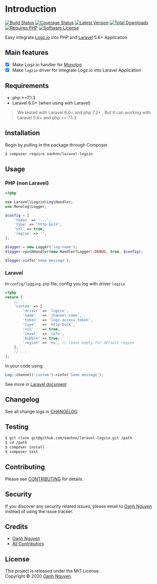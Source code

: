 # Introduction

[![Build Status](https://github.com/oanhnn/laravel-logzio/workflows/CI/badge.svg)](https://github.com/oanhnn/laravel-logzio/actions)
[![Coverage Status](https://img.shields.io/coveralls/github/oanhnn/laravel-logzio/master.svg)](https://coveralls.io/github/oanhnn/laravel-logzio?branch=master)
[![Latest Version](https://img.shields.io/packagist/v/oanhnn/laravel-logzio.svg)](https://packagist.org/packages/oanhnn/laravel-logzio)
[![Total Downloads](https://img.shields.io/packagist/dt/oanhnn/laravel-logzio.svg)](https://packagist.org/packages/oanhnn/laravel-logzio)
[![Requires PHP](https://img.shields.io/travis/php-v/oanhnn/laravel-logzio.svg)](https://travis-ci.org/oanhnn/laravel-logzio)
[![Software License](https://img.shields.io/github/license/oanhnn/laravel-logzio.svg)](https://github.com/oanhnn/laravel-logzio/blob/master/LICENSE)

Easy integrate [Logz.io](https://logz.io) into PHP and [Laravel](https://laravel.com) 5.6+ Application

## Main features

- [x] Make Logz.io handler for [Monolog](https://packagist.org/packages/monolog/monolog)
- [x] Make `logzio` driver for integrate Logz.io into Laravel Application

## Requirements

* php >=7.1.3
* Laravel 6.0+ (when using with Laravel)

> We tested with Laravel 6.0+ and php 7.2+ . But it can working with Laravel 5.6+ and php >= 7.1.3

## Installation

Begin by pulling in the package through Composer.

```bash
$ composer require oanhnn/laravel-logzio
```

## Usage

### PHP (non Laravel)

```php
<?php

use Laravel\Logzio\Log\Handler;
use Monolog\Logger;

$config = [
    'token' => '...',
    'type' => 'http-bulk',
    'ssl' => true,
    'region' => '',
];

$logger = new Logger('log-name');
$logger->pushHandler(new Handler(Logger::DEBUG, true, $config);

$logger->info('Some message');
```

### Laravel

In `config/logging.php` file, config you log with driver `logzio`

```php
<?php
return [
    // ...
	'custom' => [
	    'driver' => 'logzio',
	    'name'   => 'channel-name',
	    'token'  => 'logz-access-token',
	    'type'   => 'http-bulk',
	    'ssl'    => true,
	    'level'  => 'info',
	    'bubble' => true,
	    'region' => 'eu', // leave empty for default region
	],
	// ...
];

```

In your code using

```php
Log::channel('custom')->info('Some message');

```

See more in [Laravel document](https://laravel.com/docs/5.6/logging)

## Changelog

See all change logs in [CHANGELOG](CHANGELOG.md)

## Testing

```bash
$ git clone git@github.com/oanhnn/laravel-logzio.git /path
$ cd /path
$ composer install
$ composer test
```

## Contributing

Please see [CONTRIBUTING](CONTRIBUTING.md) for details.

## Security

If you discover any security related issues, please email to [Oanh Nguyen](mailto:oanhnn.bk@gmail.com) instead of 
using the issue tracker.

## Credits

- [Oanh Nguyen](https://github.com/oanhnn)
- [All Contributors](https://github.com/oanhnn/laravel-logzio/graphs/contributors)

## License

This project is released under the MIT License.   
Copyright © 2020 [Oanh Nguyen](https://oanhnn.github.io/).
